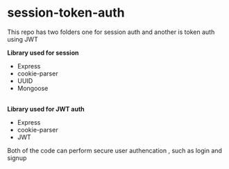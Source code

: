 # session-token-auth
<p>This repo has two folders one for session auth and another is token auth using JWT </p>
<b> Library used for session </b>
<ul>
  <li>Express</li>
  <li>cookie-parser</li>
  <li>UUID</li>
  <li>Mongoose</li>
</ul>
<br>
<b>Library used for JWT auth</b>
<ul>
  <li>Express</li>
  <li>cookie-parser</li>
  <li>JWT</li>
</ul>

<p>Both of the code can perform secure user authencation , such as login and signup </p>

